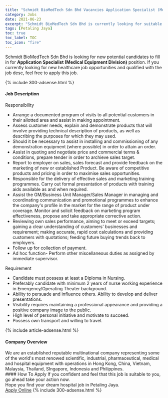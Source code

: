 ```yaml
---
title: "Schmidt BioMedTech Sdn Bhd Vacancies Application Specialist (Medical Equipment Division)" 
category: Jobs 
date: 2021-06-23 
excerpt: "Schmidt BioMedTech Sdn Bhd is currently looking for suitable person to fill in the Application Specialist (Medical Equipment Division) which positioned at Petaling Jaya" 
tags: [Petaling Jaya] 
toc: true 
toc_label: TOC 
toc_icon: "fire" 
--- 
```


<p>Schmidt BioMedTech Sdn Bhd is looking for new potential candidates to fill in for <b>Application Specialist (Medical Equipment Division)</b> position. If you currently looking for new healthcare job opportunities and qualified with the job desc, feel free to apply this job.
</p>{% include 300-adsense.html %} 
<div><div><h4>Job Description</h4></div><div><div><span><div><div>Responsibility<ul><li>Arrange a documented program of visits to all potential customers in their allotted area and assist in making appointment.</li><li>Assess customer needs, explain and demonstrate products that will involve providing technical description of products, as well as describing the purposes for which they may used.</li><li>Should it be necessary to assist in installing and commissioning of any demonstration equipment (where possible) in order to attain an order.</li><li>Assist in quoting and negotiate price and commercial terms &amp; conditions, prepare tender in order to archieve sales target.</li><li>Report to employer on sales, sales forecast and provide feedback on the marketing of new or established Product. Be aware of competitive products and pricing in order to maximise sales opportunities.</li><li>Responsible for the delivery of effective sales and marketing training programmes. Carry out formal presentation of products with training aids available as and when required.</li><li>Assist the GM/Business Unit Manager/Sales Manager in managing and coordinating communication and promotional programmes to enhance the company's profile in the market for the range of product under coverage. Monitor and solicit feedback on marketing program effectiveness, propose and take appropriate corrective action.</li><li>Reviewing own sales performance, aiming to meet or exceed targets; gaining a clear understanding of customers' businesses and requirement; making accurate, rapid cost calculations and providing customers with quotations; feeding future buying trends back to employers.</li><li>Follow up for collection of payment.</li><li>Ad hoc function- Perform other miscellaneous duties as assigned by immediate supervisor.</li></ul>Requirement<ul><li>Candidate must possess at least a Diploma in Nursing.</li><li>Preferably candidate with minimum 2 years of nurse working experience in Emergency/Operating Theater background.</li><li>Ability to persuade and influence others. Ability to develop and deliver presentations.</li><li>Visibility requires maintaining a professional appearance and providing a positive company image to the public.</li><li>High level of personal initiative and motivate to succeed.</li><li>Possess own transport and willing to travel.</li></ul></div></div></span></div></div></div> 
{% include article-adsense.html %} 
<div><div><h4>Company Overview</h4></div><div><div><span><div><div>
<div>
		We are an established reputable multinational company representing some of the world's most renowed scientific, industrial, pharmaceutical, medical and hospital equipment with operations in Hong Kong, China, Vietnam, Malaysia, Thailand, SIngapore, Indonesia and Philippines.</div>
</div></div></span></div></div></div> 
#### How To Apply 
If you confident and feel that this job is suitable to you, go ahead take your action now. <br/> 
Hope you find your dream hospital job in Petaling Jaya. <br/> 
<a href="https://www.jobstreet.com.my/en/job/application-specialist-medical-equipment-division-4597163?jobId=jobstreet-my-job-4597163" class="btn btn--warning" target="_blank" rel="nofollow noopenner">Apply Online</a> 
{% include 300-adsense.html %} 